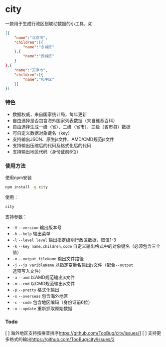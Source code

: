 city
========

一款用于生成行政区划联动数据的小工具，如

```json
[{
    "name":"北京市",
    "children":[{
        "name":"东城区"
    },{
        "name":"西城区"
    }
},{
    "name":"天津市",
    "children":[{
        "name":"和平区"    
    }]    
}]
```

### 特色

- 数据权威，来自国家统计局，每年更新
- 自由选择是否包含海外国家列表数据（来自维基百科）
- 自由选择生成一级（省）、二级（省市）、三级（省市县）数据
- 可自定义数据对象键名（key）
- 支持输出JSON、原生js文件、AMD/CMD规范js文件
- 支持输出压缩后的代码及格式化后的代码
- 支持输出地区代码（身份证前6位）

### 使用方法

使用npm安装

```sh
npm install -g city
```

使用：

```sh
city
```

支持参数：

- `-V` `--version` 输出版本号
- `-h` `--help` 输出菜单
- `-l` `--level level` 输出指定级别行政区数据，取值1-3
- `-k` `--key name,children,code` 自定义输出格式中的对象键名（必须包含三个值）
- `-o` `--output fileName` 输出文件路径
- `-j` `--js varibleName` 以指定变量名输出js文件（配合`--output`选项写入文件）
- `-a` `--amd` 以AMD规范输出js文件
- `-m` `--cmd` 以CMD规范输出js文件
- `-p` `--pretty` 格式化输出
- `-s` `--overseas` 包含海外地区
- `-c` `--code` 包含地区编码（身份证前6位）
- `-u` `--update` 重新抓取原始数据

### Todo

[ ] 海外地区支持按拼音排序<https://github.com/TooBug/city/issues/1>
[ ] 支持更多格式的输出<https://github.com/TooBug/city/issues/2>
